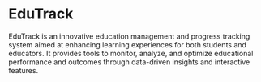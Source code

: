 # EduTrack
EduTrack is an innovative education management and progress tracking system aimed at enhancing learning experiences for both students and educators. It provides tools to monitor, analyze, and optimize educational performance and outcomes through data-driven insights and interactive features.
